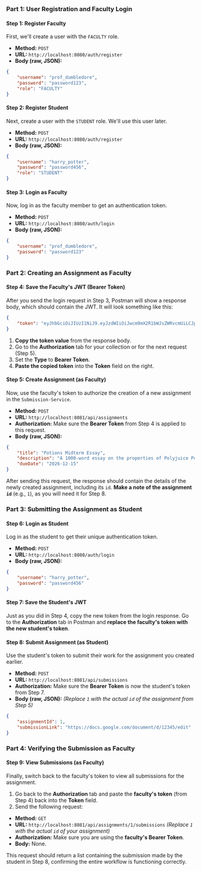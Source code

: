 ### **Part 1: User Registration and Faculty Login**

#### **Step 1: Register Faculty**

First, we'll create a user with the `FACULTY` role.

*   **Method:** `POST`
*   **URL:** `http://localhost:8080/auth/register`
*   **Body (raw, JSON):**

```json
{
    "username": "prof_dumbledore",
    "password": "password123",
    "role": "FACULTY"
}
```

#### **Step 2: Register Student**

Next, create a user with the `STUDENT` role. We'll use this user later.

*   **Method:** `POST`
*   **URL:** `http://localhost:8080/auth/register`
*   **Body (raw, JSON):**

```json
{
    "username": "harry_potter",
    "password": "password456",
    "role": "STUDENT"
}
```

#### **Step 3: Login as Faculty**

Now, log in as the faculty member to get an authentication token.

*   **Method:** `POST`
*   **URL:** `http://localhost:8080/auth/login`
*   **Body (raw, JSON):**

```json
{
    "username": "prof_dumbledore",
    "password": "password123"
}
```

### **Part 2: Creating an Assignment as Faculty**

#### **Step 4: Save the Faculty's JWT (Bearer Token)**

After you send the login request in Step 3, Postman will show a response body, which should contain the JWT. It will look something like this:

```json
{
    "token": "eyJhbGciOiJIUzI1NiJ9.eyJzdWIiOiJwcm9mX2R1bWJsZWRvcmUiLCJpYXQiOjE2N..."
}
```

1.  **Copy the token value** from the response body.
2.  Go to the **Authorization** tab for your collection or for the next request (Step 5).
3.  Set the **Type** to **Bearer Token**.
4.  **Paste the copied token** into the **Token** field on the right. 

#### **Step 5: Create Assignment (as Faculty)**

Now, use the faculty's token to authorize the creation of a new assignment in the `Submission-Service`.

*   **Method:** `POST`
*   **URL:** `http://localhost:8081/api/assignments`
*   **Authorization:** Make sure the **Bearer Token** from Step 4 is applied to this request.
*   **Body (raw, JSON):**

```json
{
    "title": "Potions Midterm Essay",
    "description": "A 1000-word essay on the properties of Polyjuice Potion.",
    "dueDate": "2026-12-15"
}
```

After sending this request, the response should contain the details of the newly created assignment, including its `id`. **Make a note of the assignment `id`** (e.g., `1`), as you will need it for Step 8.

### **Part 3: Submitting the Assignment as Student**

#### **Step 6: Login as Student**

Log in as the student to get their unique authentication token.

*   **Method:** `POST`
*   **URL:** `http://localhost:8080/auth/login`
*   **Body (raw, JSON):**

```json
{
    "username": "harry_potter",
    "password": "password456"
}
```

#### **Step 7: Save the Student's JWT**

Just as you did in Step 4, copy the new token from the login response. Go to the **Authorization** tab in Postman and **replace the faculty's token with the new student's token**.

#### **Step 8: Submit Assignment (as Student)**

Use the student's token to submit their work for the assignment you created earlier.

*   **Method:** `POST`
*   **URL:** `http://localhost:8081/api/submissions`
*   **Authorization:** Make sure the **Bearer Token** is now the student's token from Step 7.
*   **Body (raw, JSON):**
    *(Replace `1` with the actual `id` of the assignment from Step 5)*

```json
{
    "assignmentId": 1,
    "submissionLink": "https://docs.google.com/document/d/12345/edit"
}
```

### **Part 4: Verifying the Submission as Faculty**

#### **Step 9: View Submissions (as Faculty)**

Finally, switch back to the faculty's token to view all submissions for the assignment.

1.  Go back to the **Authorization** tab and paste the **faculty's token** (from Step 4) back into the **Token** field.
2.  Send the following request:

*   **Method:** `GET`
*   **URL:** `http://localhost:8081/api/assignments/1/submissions`
    *(Replace `1` with the actual `id` of your assignment)*
*   **Authorization:** Make sure you are using the **faculty's Bearer Token**.
*   **Body:** None.

This request should return a list containing the submission made by the student in Step 8, confirming the entire workflow is functioning correctly.
